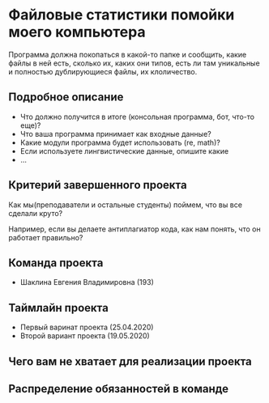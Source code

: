 # Файловые статистики помойки моего компьютера 

Программа должна покопаться в какой-то папке и сообщить, какие файлы в ней есть, сколько их, каких они типов, есть ли там уникальные и полностью дублирующиеся файлы, их клоличество. 


## Подробное описание

- Что должно получится в итоге (консольная программа, бот, что-то еще)?
- Что ваша программа принимает как входные данные?
- Какие модули программа будет использовать (re, math)?
- Если используете лингвистические данные, опишите какие
- ...

## Критерий завершенного проекта

Как мы(преподаватели и остальные студенты) поймем, что вы все сделали круто?

Например, если вы делаете антиплагиатор кода, как нам понять, что он работает правильно?

## Команда проекта

- Шаклина Евгения Владимировна (193)

## Таймлайн проекта

- Первый варинат проекта (25.04.2020)
- Второй вариант проекта (19.05.2020)

## Чего вам не хватает для реализации проекта


## Распределение обязанностей в команде

